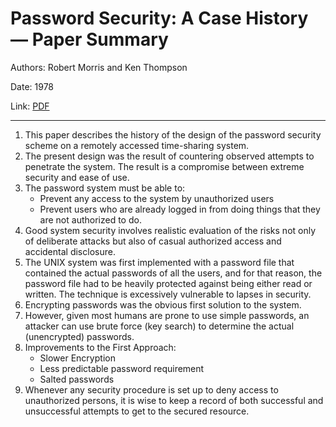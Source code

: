 # Password Security: A Case History — Paper Summary


Authors: Robert Morris and Ken Thompson

Date: 1978

Link: [PDF](https://dl.acm.org/doi/pdf/10.1145/359168.359172)

-----

1. This paper describes the history of the design of the password security scheme on a remotely accessed time-sharing system.
2. The present design was the result of countering observed attempts to penetrate the system. The result is a compromise between extreme security and ease of use.
3. The password system must be able to:
    * Prevent any access to the system by unauthorized users
    * Prevent users who are already logged in from doing things that they are not authorized to do. 
2. Good system security involves realistic evaluation of the risks not only of deliberate attacks but also of casual authorized access and accidental disclosure.
3. The UNIX system was first implemented with a password file that contained the actual passwords of all the users, and for that reason, the password file had to be heavily protected against being either read or written. The technique is excessively vulnerable to lapses in security.
4. Encrypting passwords was the obvious first solution to the system.
5. However, given most humans are prone to use simple passwords, an attacker can use brute force (key search) to determine the actual (unencrypted) passwords.
6. Improvements to the First Approach:
    * Slower Encryption
    * Less predictable password requirement
    * Salted passwords
8. Whenever any security procedure is set up to deny access to unauthorized persons, it is wise to keep a record of both successful and unsuccessful attempts to get to the secured resource.